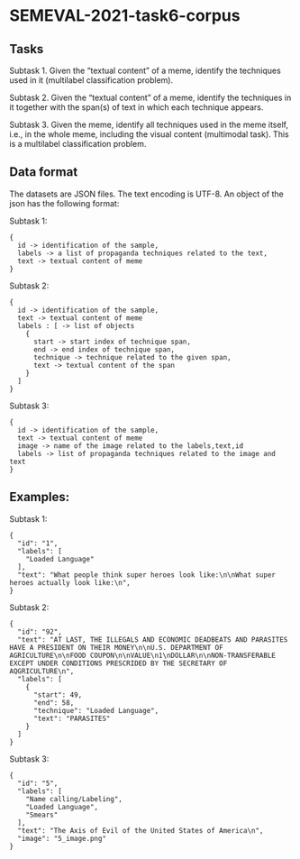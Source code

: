 # SEMEVAL-2021-task6-corpus


Tasks
--------------------------------------------

Subtask 1. Given the “textual content” of a meme, identify the techniques used in it (multilabel classification problem).

Subtask 2. Given the “textual content” of a meme, identify the techniques in it together with the span(s) of text in which each technique appears.

Subtask 3. Given the meme, identify all techniques used in the meme itself, i.e., in the whole meme, including the visual content (multimodal task). This is a multilabel classification problem.

Data format
--------------------------------------------

The datasets are JSON files. The text encoding is UTF-8. An object of the json has the following format:

Subtask 1:
```
{
  id -> identification of the sample,
  labels -> a list of propaganda techniques related to the text,
  text -> textual content of meme
}
```
Subtask 2:
```
{
  id -> identification of the sample,
  text -> textual content of meme
  labels : [ -> list of objects
    {
      start -> start index of technique span,
      end -> end index of technique span,
      technique -> technique related to the given span,
      text -> textual content of the span
    }
  ]
}
```

Subtask 3:
```
{
  id -> identification of the sample,
  text -> textual content of meme
  image -> name of the image related to the labels,text,id
  labels -> list of propaganda techniques related to the image and text
}
```

Examples:
--------------------------------------------

Subtask 1:
```
{
  "id": "1",
  "labels": [
    "Loaded Language"
  ],
  "text": "What people think super heroes look like:\n\nWhat super heroes actually look like:\n",
}
```

Subtask 2:
```
{
  "id": "92",
  "text": "AT LAST, THE ILLEGALS AND ECONOMIC DEADBEATS AND PARASITES HAVE A PRESIDENT ON THEIR MONEY\n\nU.S. DEPARTMENT OF AGRICULTURE\n\nFOOD COUPON\n\nVALUE\n1\nDOLLAR\n\nNON-TRANSFERABLE EXCEPT UNDER CONDITIONS PRESCRIDED BY THE SECRETARY OF AQGRICULTURE\n",
  "labels": [
    {
      "start": 49,
      "end": 58,
      "technique": "Loaded Language",
      "text": "PARASITES"
    }
  ]
}
```
Subtask 3:
```
{
  "id": "5",
  "labels": [
    "Name calling/Labeling",
    "Loaded Language",
    "Smears"
  ],
  "text": "The Axis of Evil of the United States of America\n",
  "image": "5_image.png"
}
```
